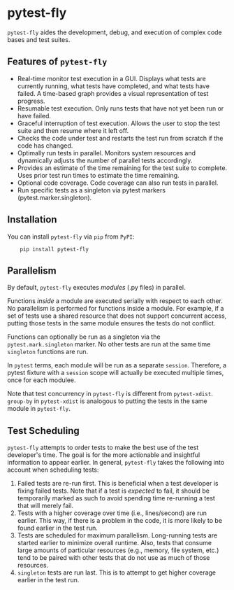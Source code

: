 # pytest-fly

`pytest-fly` aides the development, debug, and execution of complex code bases and test suites.

## Features of `pytest-fly`

- Real-time monitor test execution in a GUI. Displays what tests are currently running, what tests have completed,
and what tests have failed. A time-based graph provides a visual representation of test progress.
- Resumable test execution. Only runs tests that have not yet been run or have failed.
- Graceful interruption of test execution. Allows the user to stop the test suite and then resume where it left off.
- Checks the code under test and restarts the test run from scratch if the code has changed.
- Optimally run tests in parallel. Monitors system resources and dynamically adjusts the number of 
parallel tests accordingly.
- Provides an estimate of the time remaining for the test suite to complete. Uses prior test run times to estimate 
the time remaining.
- Optional code coverage. Code coverage can also run tests in parallel.
- Run specific tests as a singleton via pytest markers (pytest.marker.singleton).

## Installation

You can install `pytest-fly` via `pip` from `PyPI`:

```
    pip install pytest-fly
```

## Parallelism

By default, `pytest-fly` executes *modules* (.py files) in parallel. 

Functions *inside* a module are executed serially with respect to each other. No parallelism is performed for 
functions inside a module. For example, if a set of tests use a shared resource that does not support concurrent 
access, putting those tests in the same module ensures the tests do not conflict.

Functions can optionally be run as a singleton via the `pytest.mark.singleton` marker. No other tests are run 
at the same time `singleton` functions are run.

In `pytest` terms, each module will be run as a separate `session`. Therefore, a pytest fixture with a `session` scope 
will actually be executed multiple times, once for each modulee.

Note that test concurrency in `pytest-fly` is different from `pytest-xdist`. `group-by` in `pytest-xdist` is
analogous to putting the tests in the same module in `pytest-fly`.

## Test Scheduling

`pytest-fly` attempts to order tests to make the best use of the test developer's time. The goal is for the more 
actionable and insightful information to appear earlier. In general, `pytest-fly` takes the following into account 
when scheduling tests:

1. Failed tests are re-run first. This is beneficial when a test developer is fixing failed tests. Note that if a 
test is *expected* to fail, it should be temporarily marked as such to avoid spending time re-running a test that 
will merely fail.
2. Tests with a higher coverage over time (i.e., lines/second) are run earlier. This way, if there is a problem in the 
code, it is more likely to be found earlier in the test run.
3. Tests are scheduled for maximum parallelism. Long-running tests are started earlier to minimize overall runtime. 
Also, tests that consume large amounts of particular resources (e.g., memory, file system, etc.) tend to be paired 
with other tests that do not use as much of those resources.
4. `singleton` tests are run last. This is to attempt to get higher coverage earlier in the test run.
